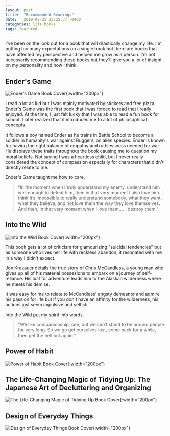 ```yaml
---
layout: post
title:  "Recommended Readings"
date:   2019-08-25 23:25:37 -0400
categories: life books
tags: featured
---
```


I've been on the look out for a book that will drastically change my life. I'm putting too many expectations on a single book but there are books that have affected my perspective and helped me grow as a person. I'm not necessarily recommending these books but they'll give you a lot of insight on my personality and how I think.  

## Ender's Game
![Ender's Game Book Cover](/assets/book-covers/enders-game.jpg){:width="200px"}

I read a lot as kid but I was mainly motivated by stickers and free pizza. Ender's Game was the first book that I was forced to read that I really enjoyed. At the time, I just felt lucky that I was able to read a fun book for school. I later realized that it introduced me to a lot of philosophical concepts. 

It follows a boy named Ender as he trains in Battle School to become a soldier in humanity's war against Buggers, an alien species. Ender is known for having the right balance of empathy and ruthlessness needed for war. He displays these traits throughout the book causing me to question my moral beliefs. Not saying I was a heartless child, but I never really considered the concept of compassion especially for characters that didn't directly relate to me. 

Ender's Game taught me how to care.

> “In the moment when I truly understand my enemy, understand him well enough to defeat him, then in that very moment I also love him. I think it’s impossible to really understand somebody, what they want, what they believe, and not love them the way they love themselves. And then, in that very moment when I love them.... I destroy them.” 

## Into the Wild
![Into the Wild Book Cover](/assets/book-covers/into-the-wild.jpg){:width="200px"}

This book gets a lot of criticism for glamourizing "suicidal tendencies" but as someone who lives her life with reckless abandon, it resonated with me in a way I didn't expect. 

Jon Krakauer details the true story of Chris McCandless, a young man who gives up all of his material possesions to embark on a journey of self-reliance. His lust for adventure leads him to the Alaskan wilderness where he meets his demise.

It was easy for me to relate to McCandless' angsty demeanor and admire his passion for life but if you don't have an affinity for the wilderness, his actions just seem impulsive and selfish.  

Into the Wild put my spirit into words.

> "We like companionship, see, but we can’t stand to be around people for very long. So we go get ourselves lost, come back for a while, then get the hell out again."

## Power of Habit
![Power of Habit Book Cover](/assets/book-covers/power-of-habit.jpg){:width="200px"}



## The Life-Changing Magic of Tidying Up: The Japanese Art of Decluttering and Organizing
![The Life-Changing Magic of Tidying Up Book Cover](/assets/book-covers/marie-kondo.jpg){:width="200px"}


## Design of Everyday Things

![Design of Everyday Things Book Cover](/assets/book-covers/design-of-everyday-things.jpg){:width="200px"}

